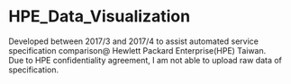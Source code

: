 # HPE_Data_Visualization
Developed between 2017/3 and 2017/4 to assist automated service specification comparison@ Hewlett Packard Enterprise(HPE) Taiwan.  
Due to HPE confidentiality agreement, I am not able to upload raw data of specification.
